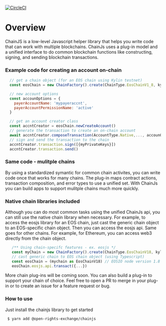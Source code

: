 [![CircleCI](https://circleci.com/gh/Open-Rights-Exchange/chain-js.svg?style=svg)](https://circleci.com/gh/Open-Rights-Exchange/chain-js)
# Overview

ChainJS is a low-level Javascript helper library that helps you write code that can work with multiple blockchains. ChainJs uses a plug-in model and a unified interface to do common blockchain functions like constructing, signing, and sending blockchain transactions.

### Example code for creating an account on-chain

```javascript
  // get a chain object (for an EOS chain using Kylin testnet)
  const eosChain = new ChainFactory().create(ChainType.EosChainV1_8, kylinEndpoints, chainSettings)

  // new account options
  const accounOptions = {
    payerAccountName: 'mypayeraccnt',
    payerAccountPermissionName: 'active'
  }

  // get an account creator class
  const accntCreator = eosChain.newCreateAccount()
  // generate the transaction to create an on-chain account
  await accntCreator.composeTransaction(AccountType.Native,..., accounOptions)
  // sign and send the transaction to the chain
  accntCreator.transaction.sign([{myPrivateKeys}])
  accntCreator.transaction.send()

```

### Same code - mulitple chains

By using a standardized symantic for common chain activites, you can write code once that works for many chains. The plug-in maps contract actions, transaction composition, and error types to use a unified set. With ChainJs you can build apps to support mulitple chains much more quickly.

### Native chain libraries included 

Although you can do most common tasks using the unified ChainJs api, you can still use the native chain library when necessary. For example, to access the eosjs library for an EOS chain, just cast the generic chain object to an EOS-specific chain object. Then you can access the eosjs api. Same goes for other chains. For example, for Ethereum, you can access web3 directly from the chain object. 

```javascript
   /** Using chain-specifc features - ex. eosjs */
   const myChain = new ChainFactory().create(ChainType.EosChainV18, kylinEndpoints, chainSettings)
   // cast generic chain to EOS chain object (using Typescript)
   const eosChain = (mychain as EosChainV18) // EOSIO node version 1.8
   eosChain.eosjs.api.transact({...})
```

More chain plug-ins will be coming soon. You can also build a plug-in to support your chain of choice. Feel free to open a PR to merge in your plug-in or to create an issue for a feature request or bug.

### How to use 

Just install the chainjs library to get started
```bash
 $ yarn add @open-rights-exchange/chainjs
```
